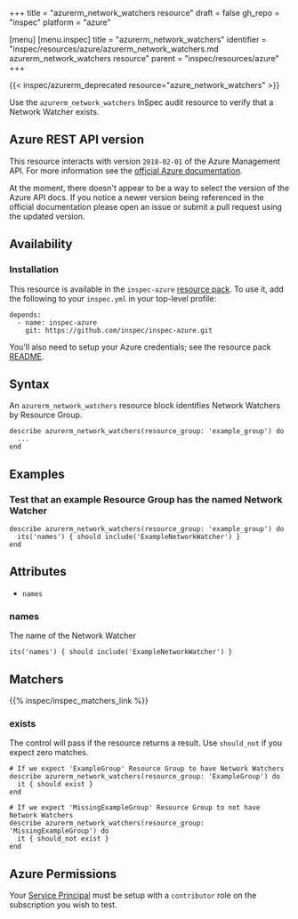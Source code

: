 +++
title = "azurerm_network_watchers resource"
draft = false
gh_repo = "inspec"
platform = "azure"

[menu]
  [menu.inspec]
    title = "azurerm_network_watchers"
    identifier = "inspec/resources/azure/azurerm_network_watchers.md azurerm_network_watchers resource"
    parent = "inspec/resources/azure"
+++

{{< inspec/azurerm_deprecated resource="azure_network_watchers" >}}

Use the `azurerm_network_watchers` InSpec audit resource to verify that a Network Watcher
exists.

## Azure REST API version

This resource interacts with version `2018-02-01` of the Azure Management API.
For more information see the [official Azure
documentation](https://docs.microsoft.com/en-us/rest/api/network-watcher/networkwatchers/list).

At the moment, there doesn't appear to be a way to select the version of the
Azure API docs. If you notice a newer version being referenced in the official
documentation please open an issue or submit a pull request using the updated
version.

## Availability

### Installation

This resource is available in the `inspec-azure` [resource
pack](/inspec/glossary/#resource-pack). To use it, add the
following to your `inspec.yml` in your top-level profile:

    depends:
      - name: inspec-azure
        git: https://github.com/inspec/inspec-azure.git

You'll also need to setup your Azure credentials; see the resource pack
[README](https://github.com/inspec/inspec-azure#inspec-for-azure).

## Syntax

An `azurerm_network_watchers` resource block identifies Network Watchers by Resource
Group.

    describe azurerm_network_watchers(resource_group: 'example_group') do
      ...
    end

## Examples

### Test that an example Resource Group has the named Network Watcher

    describe azurerm_network_watchers(resource_group: 'example_group') do
      its('names') { should include('ExampleNetworkWatcher') }
    end

## Attributes

- `names`

### names

The name of the Network Watcher

    its('names') { should include('ExampleNetworkWatcher') }

## Matchers

{{% inspec/inspec_matchers_link %}}

### exists

The control will pass if the resource returns a result. Use `should_not` if you expect
zero matches.

    # If we expect 'ExampleGroup' Resource Group to have Network Watchers
    describe azurerm_network_watchers(resource_group: 'ExampleGroup') do
      it { should exist }
    end

    # If we expect 'MissingExampleGroup' Resource Group to not have Network Watchers
    describe azurerm_network_watchers(resource_group: 'MissingExampleGroup') do
      it { should_not exist }
    end

## Azure Permissions

Your [Service
Principal](https://docs.microsoft.com/en-us/azure/azure-resource-manager/resource-group-create-service-principal-portal)
must be setup with a `contributor` role on the subscription you wish to test.
